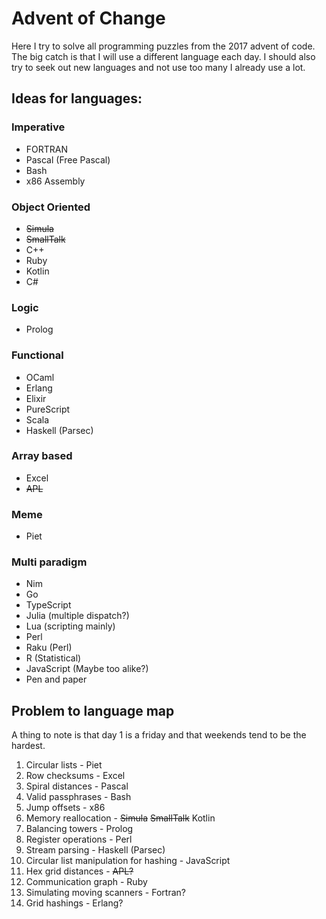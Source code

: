 # Advent of Change

Here I try to solve all programming puzzles from the 2017 advent of code. The big catch is that I will use a different language each day. I should also try to seek out new languages and not use too many I already use a lot.


## Ideas for languages:

### Imperative
- FORTRAN
- Pascal (Free Pascal)
- Bash
- x86 Assembly

### Object Oriented
- ~~Simula~~
- ~~SmallTalk~~
- C++
- Ruby
- Kotlin
- C#

### Logic
- Prolog

### Functional
- OCaml
- Erlang
- Elixir
- PureScript
- Scala
- Haskell (Parsec)

### Array based
- Excel
- ~~APL~~

### Meme
- Piet

### Multi paradigm
- Nim
- Go
- TypeScript
- Julia		(multiple dispatch?)
- Lua 		(scripting mainly)
- Perl
- Raku 		(Perl)
- R		(Statistical)
- JavaScript	(Maybe too alike?)
- Pen and paper


## Problem to language map

A thing to note is that day 1 is a friday and that weekends tend to be the hardest.

1. Circular lists - Piet
2. Row checksums - Excel
3. Spiral distances - Pascal
4. Valid passphrases - Bash
5. Jump offsets - x86
6. Memory reallocation - ~~Simula~~ ~~SmallTalk~~ Kotlin
7. Balancing towers - Prolog
8. Register operations - Perl
9. Stream parsing - Haskell (Parsec)
10. Circular list manipulation for hashing - JavaScript
11. Hex grid distances - ~~APL?~~
12. Communication graph - Ruby
13. Simulating moving scanners - Fortran?
14. Grid hashings - Erlang?
